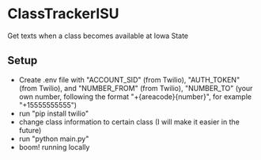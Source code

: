 # ClassTrackerISU
Get texts when a class becomes available at Iowa State


## Setup
- Create .env file with "ACCOUNT_SID" (from Twilio), "AUTH_TOKEN" (from Twilio), and "NUMBER_FROM" (from Twilio), "NUMBER_TO" (your own number, following the format "+{areacode}{number}", for example "+15555555555")
- run "pip install twilio"
- change class information to certain class (I will make it easier in the future)
- run "python main.py"
- boom! running locally